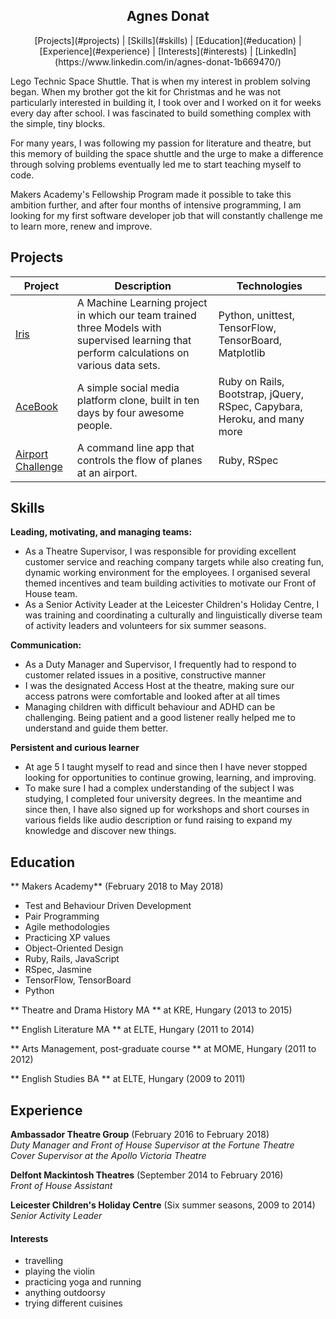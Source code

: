 <h2 align="center"> Agnes Donat </h2>

<p align="center"> [Projects](#projects) | [Skills](#skills) | [Education](#education) | [Experience](#experience) | [Interests](#interests) | [LinkedIn](https://www.linkedin.com/in/agnes-donat-1b669470/) </p>

Lego Technic Space Shuttle. That is when my interest in problem solving began. When my brother got the kit for Christmas and he was not particularly interested in building it, I took over and I worked on it for weeks every day after school. I was fascinated to build something complex with the simple, tiny blocks.

For many years, I was following my passion for literature and theatre, but this memory of building the space shuttle and the urge to make a difference through solving problems eventually led me to start teaching myself to code.

Makers Academy's Fellowship Program made it possible to take this ambition further, and after four months of intensive programming, I am looking for my first software developer job that will constantly challenge me to learn more, renew and improve.

## Projects

|  Project  |  Description | Technologies |
|-----------|--------------|--------------|
|[Iris](https://github.com/agnesdonat/FinalProjectML)| A Machine Learning project in which our team trained three Models with supervised learning that perform calculations on various data sets.|Python, unittest, TensorFlow, TensorBoard, Matplotlib|
|[AceBook](https://github.com/Byte4/acebook-byte4)|A simple social media platform clone, built in ten days by four awesome people.|Ruby on Rails, Bootstrap, jQuery, RSpec, Capybara, Heroku, and many more|
|[Airport Challenge](https://github.com/agnesdonat/airport_challenge)|A command line app that controls the flow of planes at an airport.|Ruby, RSpec|


## Skills

**Leading, motivating, and managing teams:**

* As a Theatre Supervisor, I was responsible for providing excellent customer service and reaching company targets while also creating fun, dynamic working environment for the employees. I organised several themed incentives and team building activities to motivate our Front of House team.
* As a Senior Activity Leader at the Leicester Children's Holiday Centre, I was training and coordinating a culturally and linguistically diverse team of activity leaders and volunteers for six summer seasons.

**Communication:**

* As a Duty Manager and Supervisor, I frequently had to respond to customer related issues in a positive, constructive manner
* I was the designated Access Host at the theatre, making sure our access patrons were comfortable and looked after at all times
* Managing children with difficult behaviour and ADHD can be challenging. Being patient and a good listener really helped me to understand and guide them better.

**Persistent and curious learner**
* At age 5 I taught myself to read and since then I have never stopped looking for opportunities to continue growing, learning, and improving.
* To make sure I had a complex understanding of the subject I was studying, I completed four university degrees. In the meantime and since then, I have also signed up for workshops and short courses in various fields like audio description or fund raising to expand my knowledge and discover new things.

## Education

** Makers Academy** (February 2018 to May 2018)
- Test and Behaviour Driven Development
- Pair Programming
- Agile methodologies
- Practicing XP values
- Object-Oriented Design
- Ruby, Rails, JavaScript
- RSpec, Jasmine
- TensorFlow, TensorBoard
- Python

** Theatre and Drama History MA ** at KRE, Hungary (2013 to 2015)

** English Literature MA ** at ELTE, Hungary (2011 to 2014)

** Arts Management, post-graduate course ** at MOME, Hungary (2011 to 2012)

** English Studies BA ** at ELTE, Hungary (2009 to 2011)

## Experience

**Ambassador Theatre Group** (February 2016 to February 2018)    
*Duty Manager and Front of House Supervisor at the Fortune Theatre*  
*Cover Supervisor at the Apollo Victoria Theatre*

**Delfont Mackintosh Theatres** (September 2014 to February 2016)   
*Front of House Assistant*  

**Leicester Children's Holiday Centre** (Six summer seasons, 2009 to 2014)<br>
*Senior Activity Leader*

#### Interests
* travelling
* playing the violin
* practicing yoga and running
* anything outdoorsy
* trying different cuisines
